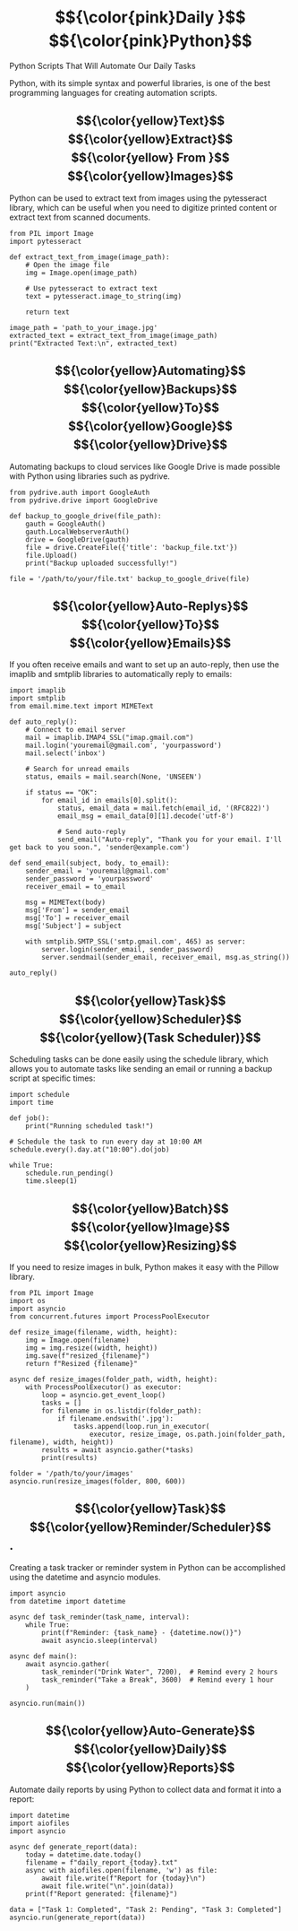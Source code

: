 # $${\color{pink}Daily }$$ $${\color{pink}Python}$$
 Python Scripts That Will Automate Our Daily Tasks

Python, with its simple syntax and powerful libraries, is one of the best programming languages for creating automation scripts. 

## $${\color{yellow}Text}$$ $${\color{yellow}Extract}$$ $${\color{yellow} From }$$ $${\color{yellow}Images}$$
Python can be used to extract text from images using the pytesseract library, which can be useful when you need to digitize printed content or extract text from scanned documents.

```
from PIL import Image
import pytesseract

def extract_text_from_image(image_path):
    # Open the image file
    img = Image.open(image_path)
    
    # Use pytesseract to extract text
    text = pytesseract.image_to_string(img)
    
    return text

image_path = 'path_to_your_image.jpg'
extracted_text = extract_text_from_image(image_path)
print("Extracted Text:\n", extracted_text)

```
##  $${\color{yellow}Automating}$$ $${\color{yellow}Backups}$$ $${\color{yellow}To}$$ $${\color{yellow}Google}$$ $${\color{yellow}Drive}$$ 
Automating backups to cloud services like Google Drive is made possible with Python using libraries such as pydrive.

```
from pydrive.auth import GoogleAuth
from pydrive.drive import GoogleDrive

def backup_to_google_drive(file_path):
    gauth = GoogleAuth()
    gauth.LocalWebserverAuth()
    drive = GoogleDrive(gauth)
    file = drive.CreateFile({'title': 'backup_file.txt'})
    file.Upload()
    print("Backup uploaded successfully!")

file = '/path/to/your/file.txt' backup_to_google_drive(file)
```
## $${\color{yellow}Auto-Replys}$$  $${\color{yellow}To}$$  $${\color{yellow}Emails}$$ 
If you often receive emails and want to set up an auto-reply, then use the imaplib and smtplib libraries to automatically reply to emails:
```
import imaplib
import smtplib
from email.mime.text import MIMEText

def auto_reply():
    # Connect to email server
    mail = imaplib.IMAP4_SSL("imap.gmail.com")
    mail.login('youremail@gmail.com', 'yourpassword')
    mail.select('inbox')

    # Search for unread emails
    status, emails = mail.search(None, 'UNSEEN')

    if status == "OK":
        for email_id in emails[0].split():
            status, email_data = mail.fetch(email_id, '(RFC822)')
            email_msg = email_data[0][1].decode('utf-8')

            # Send auto-reply
            send_email("Auto-reply", "Thank you for your email. I'll get back to you soon.", 'sender@example.com')

def send_email(subject, body, to_email):
    sender_email = 'youremail@gmail.com'
    sender_password = 'yourpassword'
    receiver_email = to_email

    msg = MIMEText(body)
    msg['From'] = sender_email
    msg['To'] = receiver_email
    msg['Subject'] = subject

    with smtplib.SMTP_SSL('smtp.gmail.com', 465) as server:
        server.login(sender_email, sender_password)
        server.sendmail(sender_email, receiver_email, msg.as_string())

auto_reply()
```
## $${\color{yellow}Task}$$  $${\color{yellow}Scheduler}$$ $${\color{yellow}(Task Scheduler)}$$  
Scheduling tasks can be done easily using the schedule library, which allows you to automate tasks like sending an email or running a backup script at specific times:
```
import schedule
import time

def job():
    print("Running scheduled task!")

# Schedule the task to run every day at 10:00 AM
schedule.every().day.at("10:00").do(job)

while True:
    schedule.run_pending()
    time.sleep(1)
```

## $${\color{yellow}Batch}$$ $${\color{yellow}Image}$$ $${\color{yellow}Resizing}$$
If you need to resize images in bulk, Python makes it easy with the Pillow library.

```
from PIL import Image
import os
import asyncio
from concurrent.futures import ProcessPoolExecutor

def resize_image(filename, width, height):
    img = Image.open(filename)
    img = img.resize((width, height))
    img.save(f"resized_{filename}")
    return f"Resized {filename}"

async def resize_images(folder_path, width, height):
    with ProcessPoolExecutor() as executor:
        loop = asyncio.get_event_loop()
        tasks = []
        for filename in os.listdir(folder_path):
            if filename.endswith('.jpg'):
                tasks.append(loop.run_in_executor(
                    executor, resize_image, os.path.join(folder_path, filename), width, height))
        results = await asyncio.gather(*tasks)
        print(results)

folder = '/path/to/your/images'
asyncio.run(resize_images(folder, 800, 600))
```
## $${\color{yellow}Task}$$ $${\color{yellow}Reminder/Scheduler}$$.   
Creating a task tracker or reminder system in Python can be accomplished using the datetime and asyncio modules.
```
import asyncio
from datetime import datetime

async def task_reminder(task_name, interval):
    while True:
        print(f"Reminder: {task_name} - {datetime.now()}")
        await asyncio.sleep(interval)

async def main():
    await asyncio.gather(
        task_reminder("Drink Water", 7200),  # Remind every 2 hours
        task_reminder("Take a Break", 3600)  # Remind every 1 hour
    )

asyncio.run(main())
```
## $${\color{yellow}Auto-Generate}$$ $${\color{yellow}Daily}$$ $${\color{yellow}Reports}$$
Automate daily reports by using Python to collect data and format it into a report:
```
import datetime
import aiofiles
import asyncio

async def generate_report(data):
    today = datetime.date.today()
    filename = f"daily_report_{today}.txt"
    async with aiofiles.open(filename, 'w') as file:
        await file.write(f"Report for {today}\n")
        await file.write("\n".join(data))
    print(f"Report generated: {filename}")

data = ["Task 1: Completed", "Task 2: Pending", "Task 3: Completed"]
asyncio.run(generate_report(data))
```
